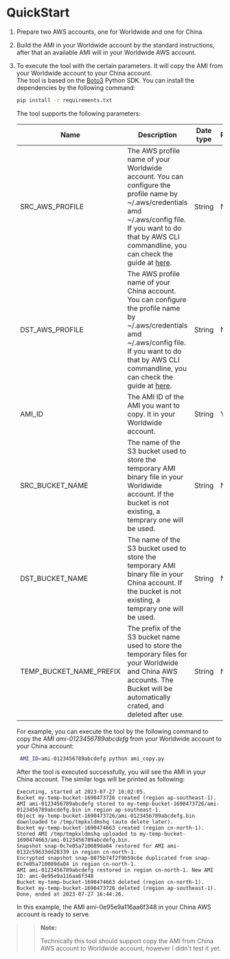 # QuickStart

1. Prepare two AWS accounts, one for Worldwide and one for China.
2. Build the AMI in your Worldwide account by the standard instructions, after that an available AMI will in your Worldwide AWS account.
3. To execute the tool with the certain parameters. It will copy the AMI from your Worldwide account to your China account.<br>
   The tool is based on the [Boto3](https://boto3.amazonaws.com/v1/documentation/api/latest/index.html) Python SDK. You can install the dependencies by the following command:

   ```bash
   pip install -r requirements.txt
   ```

   The tool supports the following parameters:

   | Name                    | Description                                                                                                                                                                                                                                                                                                           | Date type | Required | Default value               | Example values        |
   |-------------------------|-----------------------------------------------------------------------------------------------------------------------------------------------------------------------------------------------------------------------------------------------------------------------------------------------------------------------|-----------|----------|-----------------------------|-----------------------|
   | SRC\_AWS\_PROFILE         | The AWS profile name of your Worldwide account. You can configure the profile name by ~/.aws/credentials amd ~/.aws/config file. If you want to do that by AWS CLI commandline, you can check the guide at [here](https://awscli.amazonaws.com/v2/documentation/api/latest/reference/configure/index.html#configure). | String    | No       | ww                          | Worldwide             |
   | DST\_AWS\_PROFILE         | The AWS profile name of your China account. You can configure the profile name by ~/.aws/credentials amd ~/.aws/config file. If you want to do that by AWS CLI commandline, you can check the guide at [here](https://awscli.amazonaws.com/v2/documentation/api/latest/reference/configure/index.html#configure).     | String    | No       | cn                          | china                 |
   | AMI\_ID                  | The AMI ID of the AMI you want to copy. It in your Worldwide account.                                                                                                                                                                                                                                                 | String    | Yes      |                             | ami-0123456789abcdefg |
   | SRC\_BUCKET\_NAME         | The name of the S3 bucket used to store the temporary AMI binary file in your Worldwide account. If the bucket is not existing, a temprary one will be used.                                                                                                                                                          | String    | No       | my-temp-bucket-*{time-now}* | my-src-bucket         |
   | DST\_BUCKET\_NAME         | The name of the S3 bucket used to store the temporary AMI binary file in your China account. If the bucket is not existing, a temprary one will be used.                                                                                                                                                              | String    | No       | my-temp-bucket-*{time-now}* | my-dst-bucket         |
   | TEMP\_BUCKET\_NAME\_PREFIX | The prefix of the S3 bucket name used to store the temporary files for your Worldwide and China AWS accounts. The Bucket will be automatically crated, and deleted after use.                                                                                                                                         | String    | No       | my-temp-bucket-             | ami-copy-temp-        |

   For example, you can execute the tool by the following command to copy the AMI *ami-0123456789abcdefg* from your Worldwide account to your China account:

   ```bash
    AMI_ID=ami-0123456789abcdefg python ami_copy.py
    ```
    After the tool is executed successfully, you will see the AMI in your China account. The similar logs will be printed as following:

   ```base
   Executing, started at 2023-07-27 16:02:05.
   Bucket my-temp-bucket-1690473726 created (region ap-southeast-1).
   AMI ami-0123456789abcdefg stored to my-temp-bucket-1690473726/ami-0123456789abcdefg.bin in region ap-southeast-1.
   Object my-temp-bucket-1690473726/ami-0123456789abcdefg.bin downloaded to /tmp/tmpkxldmshq (auto delete later).
   Bucket my-temp-bucket-1690474663 created (region cn-north-1).
   Stored AMI /tmp/tmpkxldmshq uploaded to my-temp-bucket-1690474663/ami-0123456789abcdefg.bin.
   Snapshot snap-0c7e05a710089da04 restored for AMI ami-0132c59633dd28339 in region cn-north-1.
   Encrypted snapshot snap-0875b74f2f9b59c6e duplicated from snap-0c7e05a710089da04 in region cn-north-1.
   AMI ami-0123456789abcdefg restored in region cn-north-1. New AMI ID: ami-0e95e9a116aa6f348
   Bucket my-temp-bucket-1690474663 deleted (region cn-north-1).
   Bucket my-temp-bucket-1690473726 deleted (region ap-southeast-1).
   Done, ended at 2023-07-27 16:44:26.
   ```

   In this example, the AMI ami-0e95e9a116aa6f348 in your China AWS account is ready to serve.

>> **Note:**
>> 
>> Technically this tool should support copy the AMI from China AWS account to Worldwide account, however I didn't test it yet.
